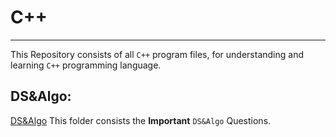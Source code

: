 # C++ 
---
This Repository consists of all `C++` program files, for understanding and learning `C++` programming language.

## DS&Algo:
<a href="./Coding_DS&Algo">DS&Algo</a>
This folder consists the **Important** `DS&Algo` Questions. 
